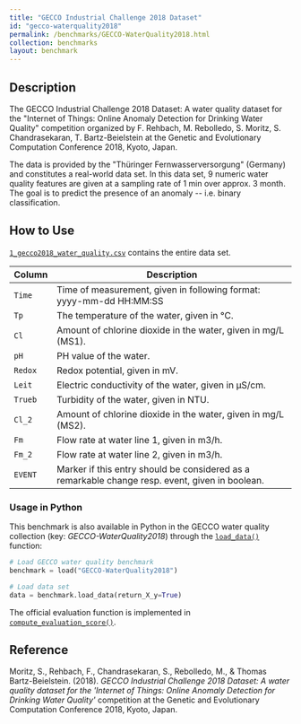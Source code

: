```yaml
---
title: "GECCO Industrial Challenge 2018 Dataset"
id: "gecco-waterquality2018"
permalink: /benchmarks/GECCO-WaterQuality2018.html
collection: benchmarks
layout: benchmark
---
```


## Description

The GECCO Industrial Challenge 2018 Dataset: A water quality dataset for the
"Internet of Things: Online Anomaly Detection for Drinking Water Quality" competition
organized by F. Rehbach, M. Rebolledo, S. Moritz, S. Chandrasekaran, T. Bartz-Beielstein at
the Genetic and Evolutionary Computation Conference 2018, Kyoto, Japan.

The data is provided by the
"Thüringer Fernwasserversorgung" (Germany) and constitutes a real-world data set. In this
data set, 9 numeric water quality features are given at a sampling rate of
1 min over approx. 3 month. The goal is to predict the presence of an anomaly -- i.e.
binary classification.


## How to Use

[`1_gecco2018_water_quality.csv`](https://zenodo.org/records/3884398/files/1_gecco2018_water_quality.csv?download=1) contains the entire data set.

| Column  | Description                                                                                      |
|---------|--------------------------------------------------------------------------------------------------|
| `Time`  | Time of measurement, given in following format: yyyy-mm-dd HH:MM:SS                              |
| `Tp`    | The temperature of the water, given in °C.                                                       |
| `Cl`    | Amount of chlorine dioxide in the water, given in mg/L (MS1).                                    |
| `pH`    | PH value of the water.                                                                           |
| `Redox` | Redox potential, given in mV.                                                                    |
| `Leit`  | Electric conductivity of the water, given in µS/cm.                                              |
| `Trueb` | Turbidity of the water, given in NTU.                                                            |
| `Cl_2`  | Amount of chlorine dioxide in the water, given in mg/L (MS2).                                    |
| `Fm`    | Flow rate at water line 1, given in m3/h.                                                        |
| `Fm_2`  | Flow rate at water line 2, given in m3/h.                                                        |
| `EVENT` | Marker if this entry should be considered as a remarkable change resp. event, given in boolean.  |


### Usage in Python

This benchmark is also available in Python in the GECCO water quality collection (key: *GECCO-WaterQuality2018*)
through the
[```load_data()```](https://water-benchmark-hub.readthedocs.io/en/stable/water_benchmark_hub.gecco_waterquality.html#water_benchmark_hub.gecco_waterquality.gecco_water_quality.GeccoWaterQuality2018.load_data)
function:
```python
# Load GECCO water quality benchmark
benchmark = load("GECCO-WaterQuality2018")

# Load data set
data = benchmark.load_data(return_X_y=True)
```

The official evaluation function is implemented in [```compute_evaluation_score()```](https://water-benchmark-hub.readthedocs.io/en/stable/water_benchmark_hub.gecco_waterquality.html#water_benchmark_hub.gecco_waterquality.gecco_water_quality.GeccoWaterQuality.compute_evaluation_score).

## Reference

Moritz, S., Rehbach, F., Chandrasekaran, S., Rebolledo, M., & Thomas Bartz-Beielstein. (2018).
*GECCO Industrial Challenge 2018 Dataset: A water quality dataset for the 'Internet of Things: Online Anomaly Detection for Drinking Water Quality'*
competition at the Genetic and Evolutionary Computation Conference 2018, Kyoto, Japan.